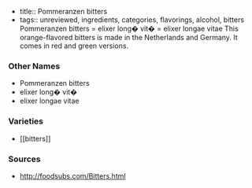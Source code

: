 - title:: Pommeranzen bitters
- tags:: unreviewed, ingredients, categories, flavorings, alcohol, bitters
Pommeranzen bitters = elixer long� vit� = elixer longae vitae This orange-flavored bitters is made in the Netherlands and Germany. It comes in red and green versions.

### Other Names

* Pommeranzen bitters
* elixer long� vit�
* elixer longae vitae

### Varieties

* [[bitters]]

### Sources
* http://foodsubs.com/Bitters.html
